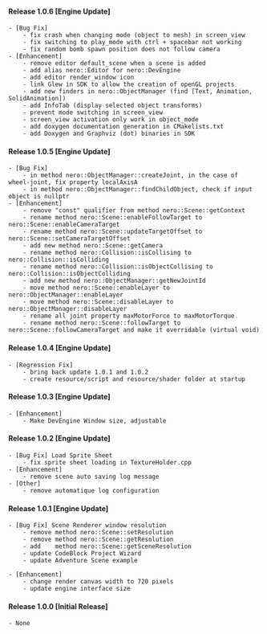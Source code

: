 #### Release 1.0.6 [Engine Update]
	- [Bug Fix]
		- fix crash when changing mode (object to mesh) in screen_view
		- fix switching to play_mode with ctrl + spacebar not working
		- fix random bomb spawn position does not follow camera
	- [Enhancement]
		- remove editor default_scene when a scene is added
		- add alias nero::Editor for nero::DevEngine
		- add editor render_window icon
		- link Glew in SDK to allow the creation of openGL projects
		- add new finders in nero::ObjectManager (find [Text, Animation, SolidAnimation])
		- add InfoTab (display selected object transforms)
		- prevent mode switching in screen_view
		- screen_view activation only work in object_mode
		- add doxygen documentation generation in CMakelists.txt
		- add Doxygen and Graphviz (dot) binaries in SDK

#### Release 1.0.5 [Engine Update]
	- [Bug Fix]
		- in method nero::ObjectManager::createJoint, in the case of wheel-joint, fix property localAxisA 
		- in method nero::ObjectManager::findChildObject, check if input object is nullptr
	- [Enhancement]
		- remove "const" qualifier from method nero::Scene::getContext
		- rename method nero::Scene::enableFollowTarget to nero::Scene::enableCameraTarget
		- rename method nero::Scene::updateTargetOffset to nero::Scene::setCameraTargetOffset
		- add new method nero::Scene::getCamera
		- rename method nero::Collision::isCollising to nero::Collision::isColliding
		- rename method nero::Collision::isObjectCollising to nero::Collision::isObjectColliding
		- add new method nero::ObjectManager::getNewJointId
		- move method nero::Scene::enableLayer to nero::ObjectManager::enableLayer
		- move method nero::Scene::disableLayer to nero::ObjectManager::disableLayer
		- rename all joint property maxMotorForce to maxMotorTorque
		- rename method nero::Scene::followTarget to nero::Scene::followCameraTarget and make it overridable (virtual void)

#### Release 1.0.4 [Engine Update]
	- [Regression Fix]
		- bring back update 1.0.1 and 1.0.2
		- create resource/script and resource/shader folder at startup 

#### Release 1.0.3 [Engine Update]
	- [Enhancement] 
		- Make DevEngine Window size, adjustable
		
#### Release 1.0.2 [Engine Update]
	- [Bug Fix] Load Sprite Sheet
		- fix sprite sheet loading in TextureHolder.cpp
	- [Enhancement]
		- remove scene auto saving log message
	- [Other]
		- remove automatique log configuration

#### Release 1.0.1 [Engine Update]

	- [Bug Fix] Scene Renderer window resolution
		- remove method nero::Scene::setResolution
		- remove method nero::Scene::getResolution
		- add 	 method nero::Scene::getSceneResolution	
		- update CodeBlock Project Wizard
		- update Adventure Scene example

	- [Enhancement]
		- change render canvas width to 720 pixels
		- update engine interface size 

#### Release 1.0.0 [Initial Release]
	
	- None


